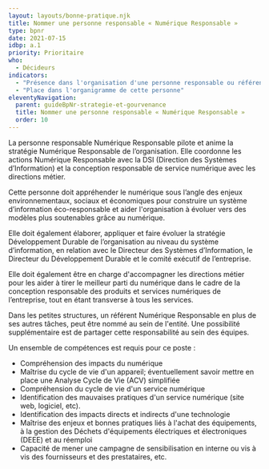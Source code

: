 ```yaml
---
layout: layouts/bonne-pratique.njk
title: Nommer une personne responsable « Numérique Responsable »
type: bpnr
date: 2021-07-15
idbp: a.1
priority: Prioritaire
who:
  - Décideurs
indicators:
  - "Présence dans l'organisation d'une personne responsable ou référente numérique responsable : oui / non"
  - "Place dans l'organigramme de cette personne"
eleventyNavigation:
  parent: guideBpNr-strategie-et-gourvenance
  title: Nommer une personne responsable « Numérique Responsable »
  order: 10
---
```


La personne responsable Numérique Responsable pilote et anime la stratégie Numérique Responsable de l’organisation. Elle coordonne les actions Numérique Responsable avec la DSI (Direction des Systèmes d’Information) et la conception responsable de service numérique avec les directions métier. 

Cette personne doit appréhender le numérique sous l’angle des enjeux environnementaux, sociaux et économiques pour construire un système d’information éco-responsable et aider l'organisation à évoluer vers des modèles plus soutenables grâce au numérique.

Elle doit également élaborer, appliquer et faire évoluer la stratégie Développement Durable de l’organisation au niveau du système d’information, en relation avec le Directeur des Systèmes d’Information, le Directeur du Développement Durable et le comité exécutif de l’entreprise.

Elle doit également être en charge d'accompagner les directions métier pour les aider à tirer le meilleur parti du numérique dans le cadre de la conception responsable des produits et services numériques de l’entreprise, tout en étant transverse à tous les services.

Dans les petites structures, un référent Numérique Responsable en plus de ses autres tâches, peut être nommé au sein de l'entité. Une possibilité supplémentaire est de partager cette responsabilité au sein des équipes. 

Un ensemble de compétences est requis pour ce poste : 

* Compréhension des impacts du numérique 
* Maîtrise du cycle de vie d'un appareil; éventuellement savoir mettre en place une Analyse Cycle de Vie (ACV) simplifiée
* Compréhension du cycle de vie d'un service numérique
* Identification des mauvaises pratiques d'un service numérique (site web, logiciel, etc).
* Identification des impacts directs et indirects d'une technologie
* Maîtrise des enjeux et bonnes pratiques liés à l'achat des équipements, à la gestion des Déchets d'équipements électriques et électroniques (DEEE) et au réemploi
* Capacité de mener une campagne de sensibilisation en interne ou vis à vis des fournisseurs et des prestataires, etc.
